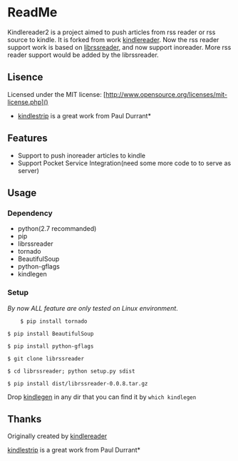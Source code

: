 # ReadMe
Kindlereader2 is a project aimed to push articles from rss reader or rss source to kindle. It is forked from work [kindlereader](https://github.com/jiedan/kindlereader/). Now the rss reader support work is based on [librssreader](https://github.com/fireinice/librssreader), and now support inoreader. More rss reader support would be added by the librssreader.

## Lisence
Licensed under the MIT license: [http://www.opensource.org/licenses/mit-license.php]()

* [kindlestrip](https://encrypted.google.com/url?sa=t&rct=j&q=&esrc=s&source=web&cd=1&ved=0CBwQFjAA&url=%68%74%74%70%3a%2f%2f%77%77%77%2e%6d%6f%62%69%6c%65%72%65%61%64%2e%63%6f%6d%2f%66%6f%72%75%6d%73%2f%73%68%6f%77%74%68%72%65%61%64%2e%70%68%70%3f%74%3d%39%36%39%30%33&ei=jM1QVMqZH8fkaLKtgvAO&usg=AFQjCNEpUD8-D-CdIAFapmdiYXjpQ0jAvw&sig2=aVM0AeUQQT0VHMpTxx_Jlw&bvm=bv.78597519,d.d2s&cad=rja) is a great work from Paul Durrant*

## Features

* Support to push inoreader articles to kindle
* Support Pocket Service Integration(need some more code to to serve as server)

## Usage

### Dependency
* python(2.7 recommanded)
* pip
* librssreader
* tornado
* BeautifulSoup
* python-gflags
* kindlegen

### Setup
_By now ALL feature are only tested on Linux environment_.

        $ pip install tornado

	$ pip install BeautifulSoup

	$ pip install python-gflags

	$ git clone librssreader

	$ cd librssreader; python setup.py sdist

	$ pip install dist/librssreader-0.0.8.tar.gz
	
  Drop [kindlegen](http://www.amazon.com/gp/feature.html?docId=1000765211) in any dir that you can find it by `which kindlegen`
	


## Thanks

Originally created by [kindlereader](https://github.com/jiedan/kindlereader/)

[kindlestrip](https://encrypted.google.com/url?sa=t&rct=j&q=&esrc=s&source=web&cd=1&ved=0CBwQFjAA&url=%68%74%74%70%3a%2f%2f%77%77%77%2e%6d%6f%62%69%6c%65%72%65%61%64%2e%63%6f%6d%2f%66%6f%72%75%6d%73%2f%73%68%6f%77%74%68%72%65%61%64%2e%70%68%70%3f%74%3d%39%36%39%30%33&ei=jM1QVMqZH8fkaLKtgvAO&usg=AFQjCNEpUD8-D-CdIAFapmdiYXjpQ0jAvw&sig2=aVM0AeUQQT0VHMpTxx_Jlw&bvm=bv.78597519,d.d2s&cad=rja) is a great work from Paul Durrant*
